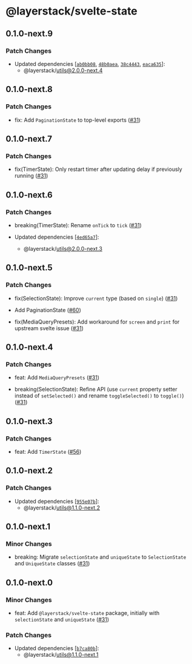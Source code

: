 # @layerstack/svelte-state

## 0.1.0-next.9

### Patch Changes

- Updated dependencies [[`ab0bb08`](https://github.com/techniq/layerstack/commit/ab0bb086257e281aa10ef13a3296aedf95c777f9), [`48b0aea`](https://github.com/techniq/layerstack/commit/48b0aead52ca6aeb2135a5297f5d774c8b510e12), [`38c4443`](https://github.com/techniq/layerstack/commit/38c44438c2454d3ffe328be15c1077987f64ee24), [`eaca635`](https://github.com/techniq/layerstack/commit/eaca6356ccd5288950aca64b8082ef18df2757ec)]:
  - @layerstack/utils@2.0.0-next.4

## 0.1.0-next.8

### Patch Changes

- fix: Add `PaginationState` to top-level exports ([#31](https://github.com/techniq/layerstack/pull/31))

## 0.1.0-next.7

### Patch Changes

- fix(TimerState): Only restart timer after updating delay if previously running ([#31](https://github.com/techniq/layerstack/pull/31))

## 0.1.0-next.6

### Patch Changes

- breaking(TimerState): Rename `onTick` to `tick` ([#31](https://github.com/techniq/layerstack/pull/31))

- Updated dependencies [[`4ed65a7`](https://github.com/techniq/layerstack/commit/4ed65a76562db9af2d18a196a2ba9e58f959aa5c)]:
  - @layerstack/utils@2.0.0-next.3

## 0.1.0-next.5

### Patch Changes

- fix(SelectionState): Improve `current` type (based on `single`) ([#31](https://github.com/techniq/layerstack/pull/31))

- Add PaginationState ([#60](https://github.com/techniq/layerstack/pull/60))

- fix(MediaQueryPresets): Add workaround for `screen` and `print` for upstream svelte issue ([#31](https://github.com/techniq/layerstack/pull/31))

## 0.1.0-next.4

### Patch Changes

- feat: Add `MediaQueryPresets` ([#31](https://github.com/techniq/layerstack/pull/31))

- breaking(SelectionState): Refine API (use `current` property setter instead of `setSelected()` and rename `toggleSelected()` to `toggle()`) ([#31](https://github.com/techniq/layerstack/pull/31))

## 0.1.0-next.3

### Patch Changes

- feat: Add `TimerState` ([#56](https://github.com/techniq/layerstack/pull/56))

## 0.1.0-next.2

### Patch Changes

- Updated dependencies [[`955e07b`](https://github.com/techniq/layerstack/commit/955e07b5aed62acd8afba10f9eaa68b90d72bb74)]:
  - @layerstack/utils@1.1.0-next.2

## 0.1.0-next.1

### Minor Changes

- breaking: Migrate `selectionState` and `uniqueState` to `SelectionState` and `UniqueState` classes ([#31](https://github.com/techniq/layerstack/pull/31))

## 0.1.0-next.0

### Minor Changes

- feat: Add `@layerstack/svelte-state` package, initially with `selectionState` and `uniqueState` ([#31](https://github.com/techniq/layerstack/pull/31))

### Patch Changes

- Updated dependencies [[`b7ca80b`](https://github.com/techniq/layerstack/commit/b7ca80b6a8a07c53ec4a99864ec6b9fd1ecab0b4)]:
  - @layerstack/utils@1.1.0-next.1
